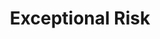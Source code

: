 ---
ep: 52
title: "Exceptional Risk"
imglink: "https://live.staticflickr.com/65535/51010494132_b568df98e8_o.jpg"
thumbnail: "https://live.staticflickr.com/65535/51010494132_138cb928d1_q.jpg"
alt: >
    An opened jail cell surrounded by shadow. A flashlight shines a circle into the cell, revealing an even darker mass inside, with a lone scream of "AAAAAAA" coming out of it.
name: "ashlexinpearl"
---
